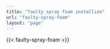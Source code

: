 ```yaml
---
title: "faulty spray foam installion"
url: "faulty-spray-foam"
layout: "page"
---
```


{{< faulty-spray-foam >}}
